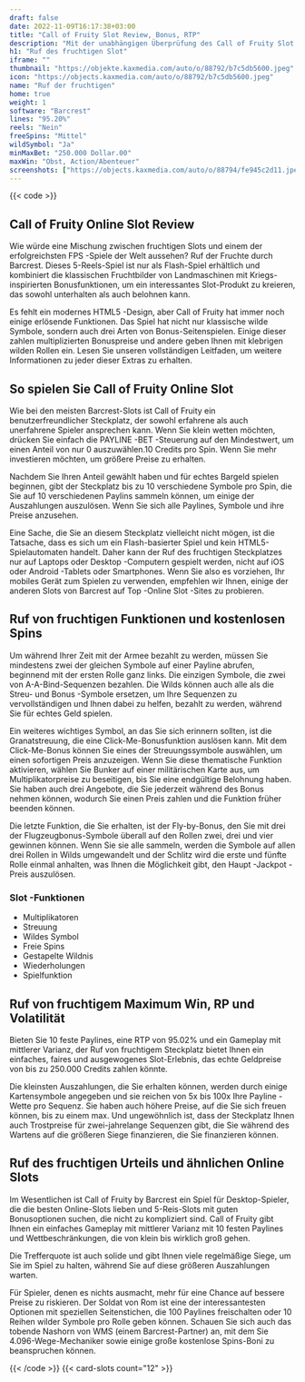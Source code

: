 ```yaml
---
draft: false
date: 2022-11-09T16:17:38+03:00
title: "Call of Fruity Slot Review, Bonus, RTP"
description: "Mit der unabhängigen Überprüfung des Call of Fruity Slot aus Blueprint Gaming können Sie kostenlos oder echtes Geld spielen und hier einen Bonus erhalten!"
h1: "Ruf des fruchtigen Slot"
iframe: ""
thumbnail: "https://objekte.kaxmedia.com/auto/o/88792/b7c5db5600.jpeg"
icon: "https://objects.kaxmedia.com/auto/o/88792/b7c5db5600.jpeg"
name: "Ruf der fruchtigen"
home: true
weight: 1
software: "Barcrest"
lines: "95.20%"
reels: "Nein"
freeSpins: "Mittel"
wildSymbol: "Ja"
minMaxBet: "250.000 Dollar.00"
maxWin: "Obst, Action/Abenteuer"
screenshots: ["https://objects.kaxmedia.com/auto/o/88794/fe945c2d11.jpeg"]
---
```


{{< code >}}<h2>Call of Fruity Online Slot Review</h2><p>Wie würde eine Mischung zwischen fruchtigen Slots und einem der erfolgreichsten FPS -Spiele der Welt aussehen? Ruf der Fruchte durch Barcrest. Dieses 5-Reels-Spiel ist nur als Flash-Spiel erhältlich und kombiniert die klassischen Fruchtbilder von Landmaschinen mit Kriegs-inspirierten Bonusfunktionen, um ein interessantes Slot-Produkt zu kreieren, das sowohl unterhalten als auch belohnen kann.</p><p>Es fehlt ein modernes HTML5 -Design, aber Call of Fruity hat immer noch einige erlösende Funktionen. Das Spiel hat nicht nur klassische wilde Symbole, sondern auch drei Arten von Bonus-Seitenspielen. Einige dieser zahlen multiplizierten Bonuspreise und andere geben Ihnen mit klebrigen wilden Rollen ein. Lesen Sie unseren vollständigen Leitfaden, um weitere Informationen zu jeder dieser Extras zu erhalten.</p><h2>So spielen Sie Call of Fruity Online Slot</h2><p>Wie bei den meisten Barcrest-Slots ist Call of Fruity ein benutzerfreundlicher Steckplatz, der sowohl erfahrene als auch unerfahrene Spieler ansprechen kann. Wenn Sie klein wetten möchten, drücken Sie einfach die PAYLINE -BET -Steuerung auf den Mindestwert, um einen Anteil von nur 0 auszuwählen.10 Credits pro Spin. Wenn Sie mehr investieren möchten, um größere Preise zu erhalten.</p><p>Nachdem Sie Ihren Anteil gewählt haben und für echtes Bargeld spielen beginnen, gibt der Steckplatz bis zu 10 verschiedene Symbole pro Spin, die Sie auf 10 verschiedenen Paylins sammeln können, um einige der Auszahlungen auszulösen. Wenn Sie sich alle Paylines, Symbole und ihre Preise anzusehen.</p><p>Eine Sache, die Sie an diesem Steckplatz vielleicht nicht mögen, ist die Tatsache, dass es sich um ein Flash-basierter Spiel und kein HTML5-Spielautomaten handelt. Daher kann der Ruf des fruchtigen Steckplatzes nur auf Laptops oder Desktop -Computern gespielt werden, nicht auf iOS oder Android -Tablets oder Smartphones. Wenn Sie also es vorziehen, Ihr mobiles Gerät zum Spielen zu verwenden, empfehlen wir Ihnen, einige der anderen Slots von Barcrest auf Top -Online Slot -Sites zu probieren.</p><h2>Ruf von fruchtigen Funktionen und kostenlosen Spins</h2><p>Um während Ihrer Zeit mit der Armee bezahlt zu werden, müssen Sie mindestens zwei der gleichen Symbole auf einer Payline abrufen, beginnend mit der ersten Rolle ganz links. Die einzigen Symbole, die zwei von A-A-Bind-Sequenzen bezahlen. Die Wilds können auch alle als die Streu- und Bonus -Symbole ersetzen, um Ihre Sequenzen zu vervollständigen und Ihnen dabei zu helfen, bezahlt zu werden, während Sie für echtes Geld spielen.</p><p>Ein weiteres wichtiges Symbol, an das Sie sich erinnern sollten, ist die Granatstreuung, die eine Click-Me-Bonusfunktion auslösen kann. Mit dem Click-Me-Bonus können Sie eines der Streuungssymbole auswählen, um einen sofortigen Preis anzuzeigen. Wenn Sie diese thematische Funktion aktivieren, wählen Sie Bunker auf einer militärischen Karte aus, um Multiplikatorpreise zu beseitigen, bis Sie eine endgültige Belohnung haben. Sie haben auch drei Angebote, die Sie jederzeit während des Bonus nehmen können, wodurch Sie einen Preis zahlen und die Funktion früher beenden können.</p><p>Die letzte Funktion, die Sie erhalten, ist der Fly-by-Bonus, den Sie mit drei der Flugzeugbonus-Symbole überall auf den Rollen zwei, drei und vier gewinnen können. Wenn Sie sie alle sammeln, werden die Symbole auf allen drei Rollen in Wilds umgewandelt und der Schlitz wird die erste und fünfte Rolle einmal anhalten, was Ihnen die Möglichkeit gibt, den Haupt -Jackpot -Preis auszulösen.</p><h3>
Slot -Funktionen</h3><ul>
<li></span>
Multiplikatoren</li>
<li></span>
Streuung</li>
<li></span>
Wildes Symbol</li>
<li></span>
Freie Spins</li>
<li></span>
Gestapelte Wildnis</li>
<li></span>
Wiederholungen</li>
<li></span>
Spielfunktion</li></ul><h2>Ruf von fruchtigem Maximum Win, RP und Volatilität</h2><p>Bieten Sie 10 feste Paylines, eine RTP von 95.02% und ein Gameplay mit mittlerer Varianz, der Ruf von fruchtigem Steckplatz bietet Ihnen ein einfaches, faires und ausgewogenes Slot-Erlebnis, das echte Geldpreise von bis zu 250.000 Credits zahlen könnte.</p><p>Die kleinsten Auszahlungen, die Sie erhalten können, werden durch einige Kartensymbole angegeben und sie reichen von 5x bis 100x Ihre Payline -Wette pro Sequenz. Sie haben auch höhere Preise, auf die Sie sich freuen können, bis zu einem max. Und ungewöhnlich ist, dass der Steckplatz Ihnen auch Trostpreise für zwei-jahrelange Sequenzen gibt, die Sie während des Wartens auf die größeren Siege finanzieren, die Sie finanzieren können.</p><h2>Ruf des fruchtigen Urteils und ähnlichen Online Slots</h2><p>Im Wesentlichen ist Call of Fruity by Barcrest ein Spiel für Desktop-Spieler, die die besten Online-Slots lieben und 5-Reis-Slots mit guten Bonusoptionen suchen, die nicht zu kompliziert sind. Call of Fruity gibt Ihnen ein einfaches Gameplay mit mittlerer Varianz mit 10 festen Paylines und Wettbeschränkungen, die von klein bis wirklich groß gehen.</p><p>Die Trefferquote ist auch solide und gibt Ihnen viele regelmäßige Siege, um Sie im Spiel zu halten, während Sie auf diese größeren Auszahlungen warten.</p><p>Für Spieler, denen es nichts ausmacht, mehr für eine Chance auf bessere Preise zu riskieren. Der Soldat von Rom ist eine der interessantesten Optionen mit speziellen Seitenstichen, die 100 Paylines freischalten oder 10 Reihen wilder Symbole pro Rolle geben können. Schauen Sie sich auch das tobende Nashorn von WMS (einem Barcrest-Partner) an, mit dem Sie 4.096-Wege-Mechaniker sowie einige große kostenlose Spins-Boni zu beanspruchen können.</p>{{< /code >}}
 {{< card-slots count="12" >}}